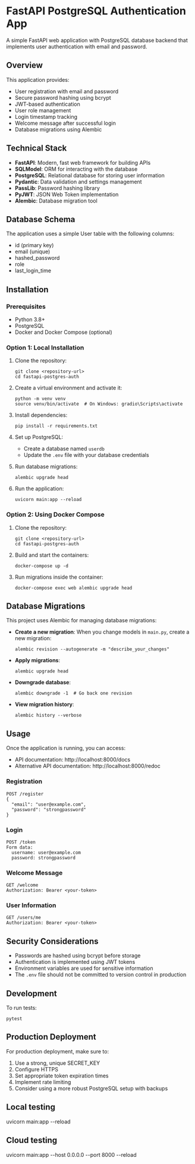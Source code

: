 # FastAPI PostgreSQL Authentication App

A simple FastAPI web application with PostgreSQL database backend that implements user authentication with email and password.

## Overview

This application provides:

- User registration with email and password
- Secure password hashing using bcrypt
- JWT-based authentication
- User role management
- Login timestamp tracking
- Welcome message after successful login
- Database migrations using Alembic

## Technical Stack

- **FastAPI**: Modern, fast web framework for building APIs
- **SQLModel**: ORM for interacting with the database
- **PostgreSQL**: Relational database for storing user information
- **Pydantic**: Data validation and settings management
- **PassLib**: Password hashing library
- **PyJWT**: JSON Web Token implementation
- **Alembic**: Database migration tool

## Database Schema

The application uses a simple User table with the following columns:
- id (primary key)
- email (unique)
- hashed_password
- role
- last_login_time

## Installation

### Prerequisites

- Python 3.8+
- PostgreSQL
- Docker and Docker Compose (optional)

### Option 1: Local Installation

1. Clone the repository:
   ```
   git clone <repository-url>
   cd fastapi-postgres-auth
   ```

2. Create a virtual environment and activate it:
   ```
   python -m venv venv
   source venv/bin/activate  # On Windows: gradio\Scripts\activate
   ```

3. Install dependencies:
   ```
   pip install -r requirements.txt
   ```

4. Set up PostgreSQL:
   - Create a database named `userdb`
   - Update the `.env` file with your database credentials

5. Run database migrations:
   ```
   alembic upgrade head
   ```

6. Run the application:
   ```
   uvicorn main:app --reload
   ```

### Option 2: Using Docker Compose

1. Clone the repository:
   ```
   git clone <repository-url>
   cd fastapi-postgres-auth
   ```

2. Build and start the containers:
   ```
   docker-compose up -d
   ```

3. Run migrations inside the container:
   ```
   docker-compose exec web alembic upgrade head
   ```

## Database Migrations

This project uses Alembic for managing database migrations:

- **Create a new migration**: When you change models in `main.py`, create a new migration:
  ```
  alembic revision --autogenerate -m "describe_your_changes"
  ```

- **Apply migrations**:
  ```
  alembic upgrade head
  ```

- **Downgrade database**:
  ```
  alembic downgrade -1  # Go back one revision
  ```

- **View migration history**:
  ```
  alembic history --verbose
  ```

## Usage

Once the application is running, you can access:

- API documentation: http://localhost:8000/docs
- Alternative API documentation: http://localhost:8000/redoc

### Registration

```
POST /register
{
  "email": "user@example.com",
  "password": "strongpassword"
}
```

### Login

```
POST /token
Form data:
  username: user@example.com
  password: strongpassword
```

### Welcome Message

```
GET /welcome
Authorization: Bearer <your-token>
```

### User Information

```
GET /users/me
Authorization: Bearer <your-token>
```

## Security Considerations

- Passwords are hashed using bcrypt before storage
- Authentication is implemented using JWT tokens
- Environment variables are used for sensitive information
- The `.env` file should not be committed to version control in production

## Development

To run tests:
```
pytest
```

## Production Deployment

For production deployment, make sure to:
1. Use a strong, unique SECRET_KEY
2. Configure HTTPS
3. Set appropriate token expiration times
4. Implement rate limiting
5. Consider using a more robust PostgreSQL setup with backups

## Local testing
uvicorn main:app --reload

## Cloud testing
uvicorn main:app --host 0.0.0.0 --port 8000 --reload